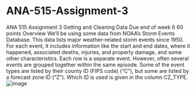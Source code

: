 # ANA-515-Assignment-3

ANA 515 Assignment 3 Getting and Cleaning Data
Due end of week 6
60 points
Overview
We’ll be using some data from NOAA’s Storm Events Database. This data lists major weather-related storm events since 1950. For each event, it includes information like the start and end dates, where it happened, associated deaths, injuries, and property damage, and some other characteristics. Each row is a separate event. However, often several events are grouped together within the same episode. Some of the event types are listed by their county ID (FIPS code) (“C”), but some are listed by a forecast zone ID (“Z”). Which ID is used is given in the column CZ_TYPE. 
![image](https://user-images.githubusercontent.com/22206911/143388691-a906f7f4-5540-438f-9c42-0742c2e7a7bc.png)
